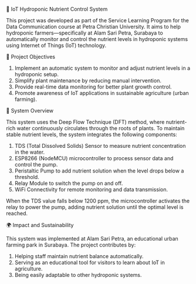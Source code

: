 🌱 IoT Hydroponic Nutrient Control System

This project was developed as part of the Service Learning Program for the Data Communication course at Petra Christian University. 
It aims to help hydroponic farmers—specifically at Alam Sari Petra, Surabaya to automatically monitor and control the nutrient levels 
in hydroponic systems using Internet of Things (IoT) technology.

🚀 Project Objectives

1. Implement an automatic system to monitor and adjust nutrient levels in a hydroponic setup.
2. Simplify plant maintenance by reducing manual intervention.
3. Provide real-time data monitoring for better plant growth control.
4. Promote awareness of IoT applications in sustainable agriculture (urban farming).

🧠 System Overview

This system uses the Deep Flow Technique (DFT) method, where nutrient-rich water continuously circulates through the roots of plants. 
To maintain stable nutrient levels, the system integrates the following components:

1. TDS (Total Dissolved Solids) Sensor to measure nutrient concentration in the water.
2. ESP8266 (NodeMCU) microcontroller to process sensor data and control the pump.
3. Peristaltic Pump to add nutrient solution when the level drops below a threshold.
4. Relay Module to switch the pump on and off.
5. WiFi Connectivity for remote monitoring and data transmission.

When the TDS value falls below 1200 ppm, the microcontroller activates the relay to power the pump, adding nutrient solution until the optimal level is reached.

🌍 Impact and Sustainability

This system was implemented at Alam Sari Petra, an educational urban farming park in Surabaya.
The project contributes by:

1. Helping staff maintain nutrient balance automatically.
2. Serving as an educational tool for visitors to learn about IoT in agriculture.
3. Being easily adaptable to other hydroponic systems.

